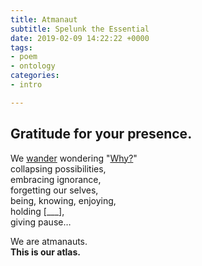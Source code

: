 ```yaml
---
title: Atmanaut
subtitle: Spelunk the Essential
date: 2019-02-09 14:22:22 +0000
tags:
- poem
- ontology
categories:
- intro

---
```

## Gratitude for your presence.

We [wander](/walks-of-life) wondering "[Why?](/questions)"  
collapsing possibilities,  
embracing ignorance,  
forgetting our selves,  
being, knowing, enjoying,  
holding \[___\],  
giving pause…

We are atmanauts.  
**This is our atlas.**